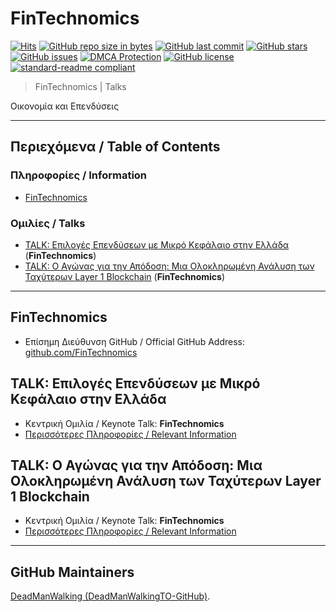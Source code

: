 # FinTechnomics

[![Hits](https://hits.sh/github.com/FinTechnomics/Talks.svg?style=plastic&label=HitCount)](../../)
[![GitHub repo size in bytes](https://img.shields.io/github/repo-size/FinTechnomics/Talks.svg)](../../)
[![GitHub last commit](https://img.shields.io/github/last-commit/FinTechnomics/Talks.svg)](../../)
[![GitHub stars](https://img.shields.io/github/stars/FinTechnomics/Talks.svg)](../../stargazers)
[![GitHub issues](https://img.shields.io/github/issues/FinTechnomics/Talks.svg)](../../issues)
[![DMCA Protection](https://img.shields.io/badge/DMCA-Protected-brightgreen.svg)](https://www.dmca.com/Takedowns.aspx?r=m)
[![GitHub license](https://img.shields.io/github/license/FinTechnomics/Talks.svg)](./LICENSE)
[![standard-readme compliant](https://img.shields.io/badge/readme%20style-standard-brightgreen.svg)](./README.md)

> FinTechnomics | Talks

Οικονομία και Επενδύσεις

---

## Περιεχόμενα / Table of Contents
### Πληροφορίες / Information
- [FinTechnomics](#fintechnomics)
### Ομιλίες / Talks
- [TALK: Επιλογές Επενδύσεων με Μικρό Κεφάλαιο στην Ελλάδα](#Επιλογές%20Επενδύσεων%20με%20Μικρό%20Κεφάλαιο%20στην%20Ελλάδα) (**FinTechnomics**)
- [TALK: Ο Αγώνας για την Απόδοση: Μια Ολοκληρωμένη Ανάλυση των Ταχύτερων Layer 1 Blockchain](#) (**FinTechnomics**)

---

## FinTechnomics
- Επίσημη Διεύθυνση GitHub / Official GitHub Address: [github.com/FinTechnomics](https://github.com/FinTechnomics)

## TALK: Επιλογές Επενδύσεων με Μικρό Κεφάλαιο στην Ελλάδα
- Κεντρική Ομιλία / Keynote Talk: **FinTechnomics**
- [Περισσότερες Πληροφορίες / Relevant Information](./TALK%20Επιλογές%20Επενδύσεων%20με%20Μικρό%20Κεφάλαιο%20στην%20Ελλάδα)

## TALK: Ο Αγώνας για την Απόδοση: Μια Ολοκληρωμένη Ανάλυση των Ταχύτερων Layer 1 Blockchain
- Κεντρική Ομιλία / Keynote Talk: **FinTechnomics**
- [Περισσότερες Πληροφορίες / Relevant Information](./TALK%20Ο%20Αγώνας%20για%20την%20Απόδοση.%20Μια%20Ολοκληρωμένη%20Ανάλυση%20των%20Ταχύτερων%20Layer%201%20Blockchain)

---

## GitHub Maintainers
[DeadManWalking (DeadManWalkingTO-GitHub)](https://github.com/DeadManWalkingTO).
